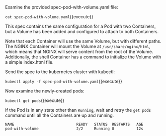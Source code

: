 Examine the provided spec-pod-with-volume.yaml file:

`cat spec-pod-with-volume.yaml`{{execute}}

This spec contains the same configuration for a Pod with two Containers, but a Volume has been added and configured to attach to both Containers.

Note that each Container will use the same Volume, but with different paths. The NGINX Container will mount the Volume at `/usr/share/nginx/html`, which means that NGINX will serve content from the root of the Volume. Additionally, the shell Container has a command to initialize the Volume with a simple index.html file.

Send the spec to the kubernetes cluster with kubectl:

`kubectl apply -f spec-pod-with-volume.yaml`{{execute}}

Now examine the newly-created pods:

`kubectl get pods`{{execute}}

If the Pod is in any state other than `Running`, wait and retry the `get pods` command until all the Containers are up and running.

```
NAME                            READY   STATUS  RESTARTS   AGE
pod-with-volume                 2/2     Running 0          12s
```
